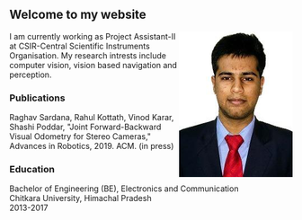## Welcome to my website
<img align="right" src="imgs/raghav.jpeg">

I am currently working as Project Assistant-II at CSIR-Central Scientific Instruments Organisation. My research intrests include computer vision, vision based navigation and perception.

### Publications

Raghav Sardana, Rahul Kottath, Vinod Karar, Shashi Poddar, "Joint Forward-Backward Visual Odometry for Stereo Cameras," Advances in Robotics, 2019. ACM. (in press)

### Education

Bachelor of Engineering (BE), Electronics and Communication<br/>
Chitkara University, Himachal Pradesh<br/>
2013-2017
